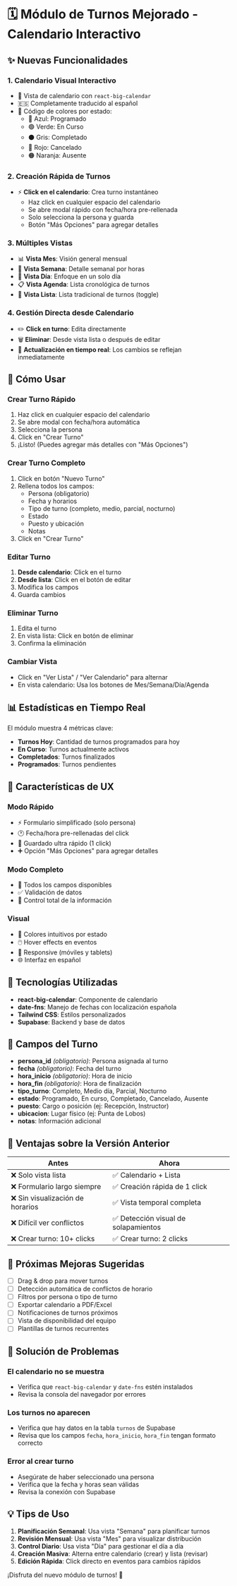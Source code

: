 # 🗓️ Módulo de Turnos Mejorado - Calendario Interactivo

## ✨ Nuevas Funcionalidades

### 1. **Calendario Visual Interactivo**
- 📅 Vista de calendario con `react-big-calendar`
- 🇪🇸 Completamente traducido al español
- 🎨 Código de colores por estado:
  - 🔵 Azul: Programado
  - 🟢 Verde: En Curso
  - ⚫ Gris: Completado
  - 🔴 Rojo: Cancelado
  - 🟠 Naranja: Ausente

### 2. **Creación Rápida de Turnos**
- ⚡ **Click en el calendario**: Crea turno instantáneo
  - Haz click en cualquier espacio del calendario
  - Se abre modal rápido con fecha/hora pre-rellenada
  - Solo selecciona la persona y guarda
  - Botón "Más Opciones" para agregar detalles

### 3. **Múltiples Vistas**
- 📊 **Vista Mes**: Visión general mensual
- 📅 **Vista Semana**: Detalle semanal por horas
- 📆 **Vista Día**: Enfoque en un solo día
- 📋 **Vista Agenda**: Lista cronológica de turnos
- 📝 **Vista Lista**: Lista tradicional de turnos (toggle)

### 4. **Gestión Directa desde Calendario**
- ✏️ **Click en turno**: Edita directamente
- 🗑️ **Eliminar**: Desde vista lista o después de editar
- 🔄 **Actualización en tiempo real**: Los cambios se reflejan inmediatamente

## 🚀 Cómo Usar

### Crear Turno Rápido
1. Haz click en cualquier espacio del calendario
2. Se abre modal con fecha/hora automática
3. Selecciona la persona
4. Click en "Crear Turno"
5. ¡Listo! (Puedes agregar más detalles con "Más Opciones")

### Crear Turno Completo
1. Click en botón "Nuevo Turno"
2. Rellena todos los campos:
   - Persona (obligatorio)
   - Fecha y horarios
   - Tipo de turno (completo, medio, parcial, nocturno)
   - Estado
   - Puesto y ubicación
   - Notas
3. Click en "Crear Turno"

### Editar Turno
1. **Desde calendario**: Click en el turno
2. **Desde lista**: Click en el botón de editar
3. Modifica los campos
4. Guarda cambios

### Eliminar Turno
1. Edita el turno
2. En vista lista: Click en botón de eliminar
3. Confirma la eliminación

### Cambiar Vista
- Click en "Ver Lista" / "Ver Calendario" para alternar
- En vista calendario: Usa los botones de Mes/Semana/Día/Agenda

## 📊 Estadísticas en Tiempo Real

El módulo muestra 4 métricas clave:
- **Turnos Hoy**: Cantidad de turnos programados para hoy
- **En Curso**: Turnos actualmente activos
- **Completados**: Turnos finalizados
- **Programados**: Turnos pendientes

## 🎨 Características de UX

### Modo Rápido
- ⚡ Formulario simplificado (solo persona)
- 🕐 Fecha/hora pre-rellenadas del click
- 🚀 Guardado ultra rápido (1 click)
- ➕ Opción "Más Opciones" para agregar detalles

### Modo Completo
- 📝 Todos los campos disponibles
- ✅ Validación de datos
- 💾 Control total de la información

### Visual
- 🎨 Colores intuitivos por estado
- 🖱️ Hover effects en eventos
- 📱 Responsive (móviles y tablets)
- 🌐 Interfaz en español

## 🔧 Tecnologías Utilizadas

- **react-big-calendar**: Componente de calendario
- **date-fns**: Manejo de fechas con localización española
- **Tailwind CSS**: Estilos personalizados
- **Supabase**: Backend y base de datos

## 📝 Campos del Turno

- **persona_id** *(obligatorio)*: Persona asignada al turno
- **fecha** *(obligatorio)*: Fecha del turno
- **hora_inicio** *(obligatorio)*: Hora de inicio
- **hora_fin** *(obligatorio)*: Hora de finalización
- **tipo_turno**: Completo, Medio día, Parcial, Nocturno
- **estado**: Programado, En curso, Completado, Cancelado, Ausente
- **puesto**: Cargo o posición (ej: Recepción, Instructor)
- **ubicacion**: Lugar físico (ej: Punta de Lobos)
- **notas**: Información adicional

## 🎯 Ventajas sobre la Versión Anterior

| Antes | Ahora |
|-------|-------|
| ❌ Solo vista lista | ✅ Calendario + Lista |
| ❌ Formulario largo siempre | ✅ Creación rápida de 1 click |
| ❌ Sin visualización de horarios | ✅ Vista temporal completa |
| ❌ Difícil ver conflictos | ✅ Detección visual de solapamientos |
| ❌ Crear turno: 10+ clicks | ✅ Crear turno: 2 clicks |

## 🔄 Próximas Mejoras Sugeridas

- [ ] Drag & drop para mover turnos
- [ ] Detección automática de conflictos de horario
- [ ] Filtros por persona o tipo de turno
- [ ] Exportar calendario a PDF/Excel
- [ ] Notificaciones de turnos próximos
- [ ] Vista de disponibilidad del equipo
- [ ] Plantillas de turnos recurrentes

## 🐛 Solución de Problemas

### El calendario no se muestra
- Verifica que `react-big-calendar` y `date-fns` estén instalados
- Revisa la consola del navegador por errores

### Los turnos no aparecen
- Verifica que hay datos en la tabla `turnos` de Supabase
- Revisa que los campos `fecha`, `hora_inicio`, `hora_fin` tengan formato correcto

### Error al crear turno
- Asegúrate de haber seleccionado una persona
- Verifica que la fecha y horas sean válidas
- Revisa la conexión con Supabase

## 💡 Tips de Uso

1. **Planificación Semanal**: Usa vista "Semana" para planificar turnos
2. **Revisión Mensual**: Usa vista "Mes" para visualizar distribución
3. **Control Diario**: Usa vista "Día" para gestionar el día a día
4. **Creación Masiva**: Alterna entre calendario (crear) y lista (revisar)
5. **Edición Rápida**: Click directo en eventos para cambios rápidos

¡Disfruta del nuevo módulo de turnos! 🎉
